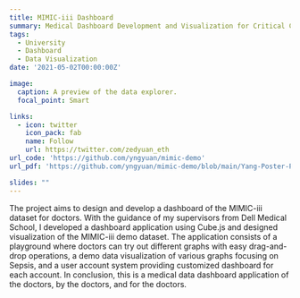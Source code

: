```yaml
---
title: MIMIC-iii Dashboard
summary: Medical Dashboard Development and Visualization for Critical Care Data
tags:
  - University
  - Dashboard
  - Data Visualization
date: '2021-05-02T00:00:00Z'

image:
  caption: A preview of the data explorer.
  focal_point: Smart

links:
  - icon: twitter
    icon_pack: fab
    name: Follow
    url: https://twitter.com/zedyuan_eth
url_code: 'https://github.com/yngyuan/mimic-demo'
url_pdf: 'https://github.com/yngyuan/mimic-demo/blob/main/Yang-Poster-PEP%20small.pdf'

slides: ""
---
```

The project aims to design and develop a dashboard of the MIMIC-iii dataset for doctors. With the guidance of my supervisors from Dell Medical School, I developed a dashboard application using Cube.js and designed visualization of the MIMIC-iii demo dataset. The application consists of a playground where doctors can try out different graphs with easy drag-and-drop operations, a demo data visualization of various graphs focusing on Sepsis, and a user account system providing customized dashboard for each account. In conclusion, this is a medical data dashboard application of the doctors, by the doctors, and for the doctors.
